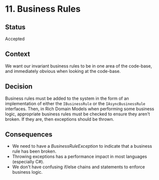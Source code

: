 # 11. Business Rules

## Status

Accepted

## Context

We want our invariant business rules to be in one area of the code-base, and immediately obvious when looking at the code-base.

## Decision

Business rules must be added to the system in the form of an implementation of either the `IBusinessRule` or the `IAsyncBusinessRule` interfaces.
Then, in Rich Domain Models when performing some business logic, appropriate business rules must be checked to ensure they aren't broken. If they are, then
exceptions should be thrown.

## Consequences
- We need to have a *BusinessRuleException* to indicate that a business rule has been broken.
- Throwing exceptions has a performance impact in most languages (especially C#).
- We don't have confusing if/else chains and statements to enforce business logic.